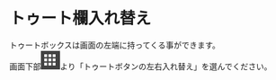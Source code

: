 # トゥート欄入れ替え

トゥートボックスは画面の左端に持ってくる事ができます。  
画面下部![toot13](https://raw.githubusercontent.com/cutls/TheDeskDocs/master/media/toot13.png)より「トゥートボタンの左右入れ替え」を選んでください。
